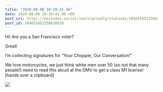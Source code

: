 ```yaml
---
title: "2020-08-08 20:28:41.96"
date: 2020-08-08 20:28:41.96 +00
post_uri: https://mastodon.social/users/gravely/statuses/104655652250636020
post_id: 104655652250636020
---
```

Hi! Are you a San Francisco voter?

Great!

I’m collecting signatures for “Your Chopper, Our Conversation!”

We love motorcycles, we just think white men over 50 (so not that many people!) need to read this aloud at the DMV to get a class M1 license! [hands over a clipboard]


![](/images/104655652129524353.jpg)

